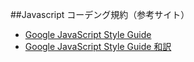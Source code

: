 ##Javascript コーデング規約（参考サイト）

* [Google JavaScript Style Guide](http://google-styleguide.googlecode.com/svn/trunk/javascriptguide.xml)
* [Google JavaScript Style Guide 和訳](http://cou929.nu/data/google_javascript_style_guide/)

